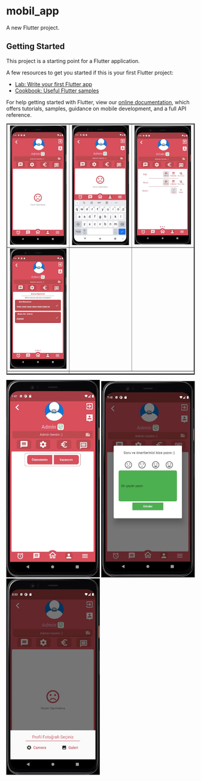 # mobil_app

A new Flutter project.

## Getting Started

This project is a starting point for a Flutter application.

A few resources to get you started if this is your first Flutter project:

- [Lab: Write your first Flutter app](https://flutter.dev/docs/get-started/codelab)
- [Cookbook: Useful Flutter samples](https://flutter.dev/docs/cookbook)

For help getting started with Flutter, view our
[online documentation](https://flutter.dev/docs), which offers tutorials,
samples, guidance on mobile development, and a full API reference.
<table border="2">
  <tr>
    <td><img src="https://github.com/mahirkursun/Flutter-Mobil-Application/blob/main/resimler/screenshots/mobil1.JPG" alt="Your image title" width="250"/></td>
    <td><img src="https://github.com/mahirkursun/Flutter-Mobil-Application/blob/main/resimler/screenshots/mobil6.JPG" alt="Your image title" width="250"/></td>
    <td><img src="https://github.com/mahirkursun/Flutter-Mobil-Application/blob/main/resimler/screenshots/mobil2.JPG" alt="Your image title" width="250"/></td>
  </tr>
  <tr>
    <td><img src="https://github.com/mahirkursun/Flutter-Mobil-Application/blob/main/resimler/screenshots/mobil3.JPG" alt="Your image title" width="250"/></td>
    <td></td>
    <td></td>
  </tr>
  <tr>
    <td></td>
  </tr>
</table>





<img src="https://github.com/mahirkursun/Flutter-Mobil-Application/blob/main/resimler/screenshots/mobil4.JPG" alt="Your image title" width="250"/>
<img src="https://github.com/mahirkursun/Flutter-Mobil-Application/blob/main/resimler/screenshots/mobil5.JPG" alt="Your image title" width="250"/>
<img src="https://github.com/mahirkursun/Flutter-Mobil-Application/blob/main/resimler/screenshots/mobil7.JPG" alt="Your image title" width="250"/>

